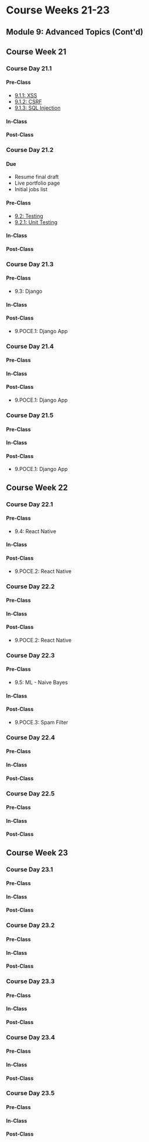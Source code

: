 # Course Weeks 21-23

## Module 9: Advanced Topics \(Cont'd\)

## Course Week 21

### Course Day 21.1

#### Pre-Class

* [9.1.1: XSS](../9-advanced-topics/9.1-security/9.1.1-xss.md)
* [9.1.2: CSRF](../9-advanced-topics/9.1-security/9.1.2-csrf.md)
* [9.1.3: SQL Injection](../9-advanced-topics/9.1-security/9.1.3-sql-injection.md)

#### In-Class

#### Post-Class

### Course Day 21.2

#### Due

* Resume final draft
* Live portfolio page
* Initial jobs list

#### Pre-Class

* [9.2: Testing](../9-advanced-topics/9.2-testing/)
* [9.2.1: Unit Testing](../9-advanced-topics/9.2-testing/9.2.1-unit-testing.md)

#### In-Class

#### Post-Class

### Course Day 21.3

#### Pre-Class

* 9.3: Django

#### In-Class

#### Post-Class

* 9.POCE.1: Django App

### Course Day 21.4

#### Pre-Class

#### In-Class

#### Post-Class

* 9.POCE.1: Django App

### Course Day 21.5

#### Pre-Class

#### In-Class

#### Post-Class

* 9.POCE.1: Django App

## Course Week 22

### Course Day 22.1

#### Pre-Class

* 9.4: React Native

#### In-Class

#### Post-Class

* 9.POCE.2: React Native

### Course Day 22.2

#### Pre-Class

#### In-Class

#### Post-Class

* 9.POCE.2: React Native

### Course Day 22.3

#### Pre-Class

* 9.5: ML - Naive Bayes

#### In-Class

#### Post-Class

* 9.POCE.3: Spam Filter

### Course Day 22.4

#### Pre-Class

#### In-Class

#### Post-Class

### Course Day 22.5

#### Pre-Class

#### In-Class

#### Post-Class

## Course Week 23

### Course Day 23.1

#### Pre-Class

#### In-Class

#### Post-Class

### Course Day 23.2

#### Pre-Class

#### In-Class

#### Post-Class

### Course Day 23.3

#### Pre-Class

#### In-Class

#### Post-Class

### Course Day 23.4

#### Pre-Class

#### In-Class

#### Post-Class

### Course Day 23.5

#### Pre-Class

#### In-Class

#### Post-Class

